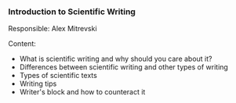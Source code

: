 ### Introduction to Scientific Writing

Responsible: Alex Mitrevski

Content:
* What is scientific writing and why should you care about it?
* Differences between scientific writing and other types of writing
* Types of scientific texts
* Writing tips
* Writer's block and how to counteract it
